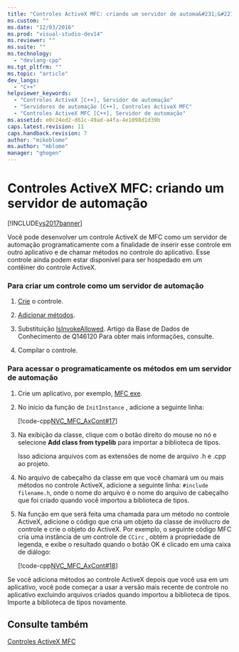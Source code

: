 ```yaml
---
title: "Controles ActiveX MFC: criando um servidor de automa&#231;&#227;o | Microsoft Docs"
ms.custom: ""
ms.date: "12/03/2016"
ms.prod: "visual-studio-dev14"
ms.reviewer: ""
ms.suite: ""
ms.technology: 
  - "devlang-cpp"
ms.tgt_pltfrm: ""
ms.topic: "article"
dev_langs: 
  - "C++"
helpviewer_keywords: 
  - "Controles ActiveX [C++], Servidor de automação"
  - "Servidores de automação [C++], Controles ActiveX MFC"
  - "Controles ActiveX MFC [C++], Servidor de automação"
ms.assetid: e0c24ed2-d61c-49ad-a4fa-4e1098d1d39b
caps.latest.revision: 11
caps.handback.revision: 7
author: "mikeblome"
ms.author: "mblome"
manager: "ghogen"
---
```

# Controles ActiveX MFC: criando um servidor de automa&#231;&#227;o
[!INCLUDE[vs2017banner](../assembler/inline/includes/vs2017banner.md)]

Você pode desenvolver um controle ActiveX de MFC como um servidor de automação programaticamente com a finalidade de inserir esse controle em outro aplicativo e de chamar métodos no controle do aplicativo.  Esse controle ainda podem estar disponível para ser hospedado em um contêiner do controle ActiveX.  
  
### Para criar um controle como um servidor de automação  
  
1.  [Crie](../mfc/reference/mfc-activex-control-wizard.md) o controle.  
  
2.  [Adicionar métodos](../mfc/mfc-activex-controls-methods.md).  
  
3.  Substituição [IsInvokeAllowed](../Topic/COleControl::IsInvokeAllowed.md).  Artigo da Base de Dados de Conhecimento de Q146120 Para obter mais informações, consulte.  
  
4.  Compilar o controle.  
  
### Para acessar o programaticamente os métodos em um servidor de automação  
  
1.  Crie um aplicativo, por exemplo, [MFC exe](../Topic/MFC%20Application%20Wizard.md).  
  
2.  No início da função de `InitInstance` , adicione a seguinte linha:  
  
     [!code-cpp[NVC_MFC_AxCont#17](../mfc/codesnippet/CPP/mfc-activex-controls-creating-an-automation-server_1.cpp)]  
  
3.  Na exibição da classe, clique com o botão direito do mouse no nó e selecione **Add class from typelib** para importar a biblioteca de tipos.  
  
     Isso adiciona arquivos com as extensões de nome de arquivo .h e .cpp ao projeto.  
  
4.  No arquivo de cabeçalho da classe em que você chamará um ou mais métodos no controle ActiveX, adicione a seguinte linha: `#include filename.h`, onde o nome do arquivo é o nome do arquivo de cabeçalho que foi criado quando você importou a biblioteca de tipos.  
  
5.  Na função em que será feita uma chamada para um método no controle ActiveX, adicione o código que cria um objeto da classe de invólucro de controle e crie o objeto do ActiveX.  Por exemplo, o seguinte código MFC cria uma instância de um controle de `CCirc` , obtém a propriedade de legenda, e exibe o resultado quando o botão OK é clicado em uma caixa de diálogo:  
  
     [!code-cpp[NVC_MFC_AxCont#18](../mfc/codesnippet/CPP/mfc-activex-controls-creating-an-automation-server_2.cpp)]  
  
 Se você adiciona métodos ao controle ActiveX depois que você usa em um aplicativo, você pode começar a usar a versão mais recente de controle no aplicativo excluindo arquivos criados quando importou a biblioteca de tipos.  Importe a biblioteca de tipos novamente.  
  
## Consulte também  
 [Controles ActiveX MFC](../mfc/mfc-activex-controls.md)